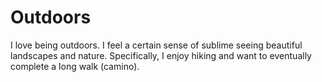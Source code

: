 # Outdoors
I love being outdoors. I feel a certain sense of sublime seeing beautiful landscapes and nature. Specifically, I enjoy hiking and want to eventually complete a long walk (camino).
